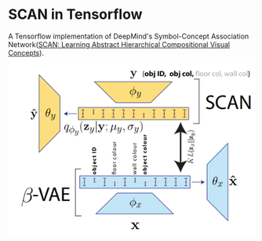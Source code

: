 # SCAN in Tensorflow
A Tensorflow implementation of DeepMind's Symbol-Concept Association Network([SCAN: Learning Abstract Hierarchical Compositional Visual Concepts](https://arxiv.org/abs/1707.03389)).
![scan model](assets/SCAN-model.png)
